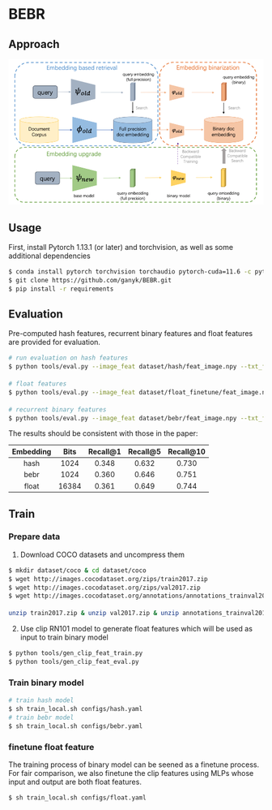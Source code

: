 # BEBR

## Approach
![BEBR](BEBR.png)

## Usage
First, install Pytorch 1.13.1 (or later) and torchvision, as well as some additional dependencies
```bash
$ conda install pytorch torchvision torchaudio pytorch-cuda=11.6 -c pytorch -c nvidia
$ git clone https://github.com/ganyk/BEBR.git
$ pip install -r requirements
```

## Evaluation
Pre-computed hash features, recurrent binary features and float features are provided for evaluation.
```bash
# run evaluation on hash features
$ python tools/eval.py --image_feat dataset/hash/feat_image.npy --txt_feat dataset/hash/feat_txt.npy

# float features
$ python tools/eval.py --image_feat dataset/float_finetune/feat_image.npy --txt_feat dataset/float_finetune/feat_txt.npy

# recurrent binary features
$ python tools/eval.py --image_feat dataset/bebr/feat_image.npy --txt_feat dataset/bebr/feat_txt.npy
```

The results should be consistent with those in the paper:

| Embedding | Bits  | Recall@1 | Recall@5 | Recall@10 |
|:---------:|:-----:| :-------:| :-------:| :--------:|
| hash      | 1024  | 0.348    | 0.632    | 0.730     |
| bebr      | 1024  | 0.360    | 0.646    | 0.751     |
| float     | 16384 | 0.361    | 0.649    | 0.744     |


## Train

### Prepare data
1. Download COCO datasets and uncompress them
```bash
$ mkdir dataset/coco & cd dataset/coco
$ wget http://images.cocodataset.org/zips/train2017.zip
$ wget http://images.cocodataset.org/zips/val2017.zip
$ wget http://images.cocodataset.org/annotations/annotations_trainval2017.zip

unzip train2017.zip & unzip val2017.zip & unzip annotations_trainval2017.zip
```

2. Use clip RN101 model to generate float features which will be used as input to train binary model
```bash
$ python tools/gen_clip_feat_train.py
$ python tools/gen_clip_feat_eval.py
```

### Train binary model
```bash
# train hash model
$ sh train_local.sh configs/hash.yaml
# train bebr model
$ sh train_local.sh configs/bebr.yaml
```

### finetune float feature
The training process of binary model can be seened as a finetune process. For fair comparison, we also finetune the clip features using MLPs whose input and output are both float features.
```bash
$ sh train_local.sh configs/float.yaml
```
